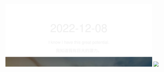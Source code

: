 <!-- [START DAILY SAYING] -->
<!-- Please keep comment here to allow auto-update -->
<p align="center">
  <img src="assets/daily-saying/2022-12-08.svg" height="196"/>
  <img src="https://365dots.vercel.app?d=2022-12-08" height="196"/>
</p>
<!-- [END DAILY SAYING] -->

<!-- <p align="center">
<img alt="profile views" src="https://komarev.com/ghpvc/?username=bubkoo&color=brightgreen&style=flat-square&label=PROFILE+VIEWS" />
</p> -->
